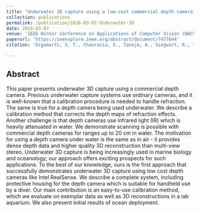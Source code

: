 ```yaml
---
title: "Underwater 3D capture using a low-cost commercial depth camera"
collection: publications
permalink: /publication/2016-03-07-Underwater-3D
date: 2016-03-07
venue: 'IEEE Winter Conference on Applications of Computer Vision (WACV)'
paperurl: 'https://ieeexplore.ieee.org/abstract/document/7477644'
citation: 'Digumarti, S. T., Chaurasia, G., Taneja, A., Siegwart, R., Thomas, A., & Beardsley, P. (2016). &quot;Underwater 3D capture using a low-cost commercial depth camera.&quot; <i>IEEE IEEE Winter Conference on Applications of Computer Vision</i>, 2016, pp. 1-9.'

---
```

## Abstract
This paper presents underwater 3D capture using a commercial depth camera. Previous underwater capture systems use ordinary cameras, and it is well-known that a calibration procedure is needed to handle refraction. The same is true for a depth camera being used underwater. We describe a calibration method that corrects the depth maps of refraction effects. Another challenge is that depth cameras use infrared light (IR) which is heavily attenuated in water. We demonstrate scanning is possible with commercial depth cameras for ranges up to 20 cm in water. The motivation for using a depth camera under water is the same as in air - it provides dense depth data and higher quality 3D reconstruction than multi-view stereo. Underwater 3D capture is being increasingly used in marine biology and oceanology; our approach offers exciting prospects for such applications. To the best of our knowledge, ours is the first approach that successfully demonstrates underwater 3D capture using low cost depth cameras like Intel RealSense. We describe a complete system, including protective housing for the depth camera which is suitable for handheld use by a diver. Our main contribution is an easy-to-use calibration method, which we evaluate on exemplar data as well as 3D reconstructions in a lab aquarium. We also present initial results of ocean deployment.